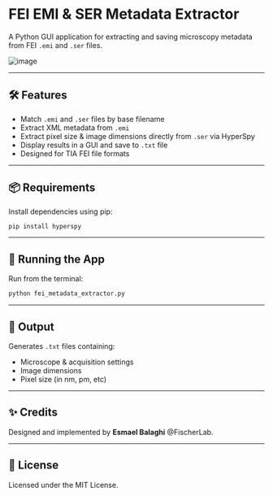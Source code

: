 # FEI EMI & SER Metadata Extractor

A Python GUI application for extracting and saving microscopy metadata from FEI `.emi` and `.ser` files.

![image](https://github.com/user-attachments/assets/02e5972a-c0fc-4331-a285-39b2558a31a9)


---

## 🛠 Features
- Match `.emi` and `.ser` files by base filename
- Extract XML metadata from `.emi`
- Extract pixel size & image dimensions directly from `.ser` via HyperSpy
- Display results in a GUI and save to `.txt` file
- Designed for TIA FEI file formats

---

## 📦 Requirements

Install dependencies using pip:

```bash
pip install hyperspy
```

---

## 🚀 Running the App

Run from the terminal:

```bash
python fei_metadata_extractor.py
```

---

## 💾 Output

Generates `.txt` files containing:
- Microscope & acquisition settings
- Image dimensions
- Pixel size (in nm, pm, etc)

---

## ✨ Credits

Designed and implemented by **Esmael Balaghi** @FischerLab.

---

## 🧭 License

Licensed under the MIT License.
